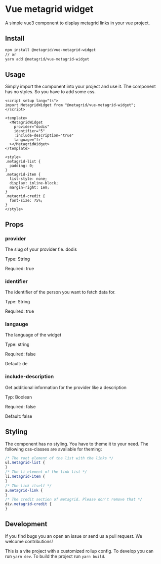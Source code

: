 # Vue metagrid widget

A simple vue3 component to display metagrid links in your vue project.

## Install

```bash
npm install @metagrid/vue-metagrid-widget
// or
yarn add @metagrid/vue-metagrid-widget
```

## Usage

Simply import the component into your project and use it. The component has no styles. So you have to add some css.

```vue
<script setup lang="ts">
import MetagridWidget from "@metagrid/vue-metagrid-widget";
</script>

<template>
  <MetagridWidget
    provider="dodis"
    identifier="5"
    :include-description="true"
    language="fr"
  ></MetagridWidget>
</template>

<style>
.metagrid-list {
  padding: 0;
}
.metagrid-item {
  list-style: none;
  display: inline-block;
  margin-right: 1em;
}
.metagrid-credit {
  font-size: 75%;
}
</style>
```

## Props

### provider

The slug of your provider f.e. dodis

Type: String

Required: true

### identifier

The identifier of the person you want to fetch data for.

Type: String

Required: true

### langauge

The language of the widget

Type: string

Required: false

Default: de

### include-description

Get additional information for the provider like a description

Typ: Boolean

Required: false

Default: false

## Styling

The component has no styling. You have to theme it to your need. The following css-classes are available for theming:

```css
/* The root element of the list with the links */
ul.metagrid-list {
}
/* The li element of the link list */
li.metagrid-item {
}
/* The link itself */
a.metagrid-link {
}
/* The credit section of metagrid. Please don't remove that */
div.metagrid-credit {
}
```

## Development

If you find bugs you an open an issue or send us a pull request. We welcome contributions!

This is a vite project with a customized rollup config. To develop you can run `yarn dev`. To build the project run `yarn build`.
